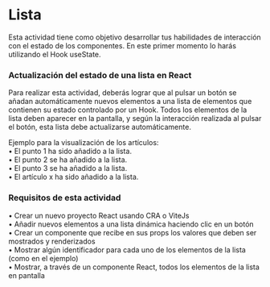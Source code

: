 
# Lista

Esta actividad tiene como objetivo desarrollar tus habilidades de interacción con el estado de los componentes. En este primer momento lo harás utilizando el Hook useState.

### Actualización del estado de una lista en React
Para realizar esta actividad, deberás lograr que al pulsar un botón se añadan automáticamente nuevos elementos a una lista de elementos que contienen su estado controlado por un Hook. Todos los elementos de la lista deben aparecer en la pantalla, y según la interacción realizada al pulsar el botón, esta lista debe actualizarse automáticamente.

Ejemplo para la visualización de los artículos:  
•	El punto 1 ha sido añadido a la lista.  
•	El punto 2 se ha añadido a la lista.  
•	El punto 3 se ha añadido a la lista.  
•	El artículo x ha sido añadido a la lista.  

### Requisitos de esta actividad
•	Crear un nuevo proyecto React usando CRA o ViteJs  
•	Añadir nuevos elementos a una lista dinámica haciendo clic en un botón  
•	Crear un componente que recibe en sus props los valores que deben ser mostrados y renderizados  
•	Mostrar algún identificador para cada uno de los elementos de la lista (como en el ejemplo)  
•	Mostrar, a través de un componente React, todos los elementos de la lista en pantalla  


